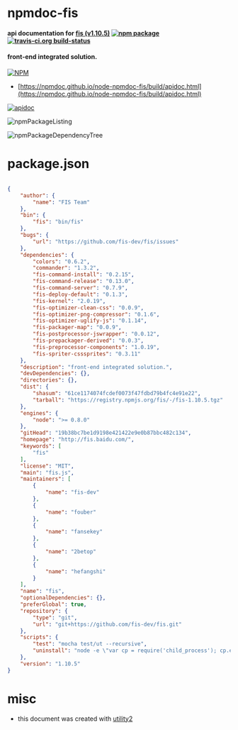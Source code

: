 # npmdoc-fis

#### api documentation for  [fis (v1.10.5)](http://fis.baidu.com/)  [![npm package](https://img.shields.io/npm/v/npmdoc-fis.svg?style=flat-square)](https://www.npmjs.org/package/npmdoc-fis) [![travis-ci.org build-status](https://api.travis-ci.org/npmdoc/node-npmdoc-fis.svg)](https://travis-ci.org/npmdoc/node-npmdoc-fis)

#### front-end integrated solution.

[![NPM](https://nodei.co/npm/fis.png?downloads=true&downloadRank=true&stars=true)](https://www.npmjs.com/package/fis)

- [https://npmdoc.github.io/node-npmdoc-fis/build/apidoc.html](https://npmdoc.github.io/node-npmdoc-fis/build/apidoc.html)

[![apidoc](https://npmdoc.github.io/node-npmdoc-fis/build/screenCapture.buildCi.browser.%252Ftmp%252Fbuild%252Fapidoc.html.png)](https://npmdoc.github.io/node-npmdoc-fis/build/apidoc.html)

![npmPackageListing](https://npmdoc.github.io/node-npmdoc-fis/build/screenCapture.npmPackageListing.svg)

![npmPackageDependencyTree](https://npmdoc.github.io/node-npmdoc-fis/build/screenCapture.npmPackageDependencyTree.svg)



# package.json

```json

{
    "author": {
        "name": "FIS Team"
    },
    "bin": {
        "fis": "bin/fis"
    },
    "bugs": {
        "url": "https://github.com/fis-dev/fis/issues"
    },
    "dependencies": {
        "colors": "0.6.2",
        "commander": "1.3.2",
        "fis-command-install": "0.2.15",
        "fis-command-release": "0.13.0",
        "fis-command-server": "0.7.9",
        "fis-deploy-default": "0.1.3",
        "fis-kernel": "2.0.19",
        "fis-optimizer-clean-css": "0.0.9",
        "fis-optimizer-png-compressor": "0.1.6",
        "fis-optimizer-uglify-js": "0.1.14",
        "fis-packager-map": "0.0.9",
        "fis-postprocessor-jswrapper": "0.0.12",
        "fis-prepackager-derived": "0.0.3",
        "fis-preprocessor-components": "1.0.19",
        "fis-spriter-csssprites": "0.3.11"
    },
    "description": "front-end integrated solution.",
    "devDependencies": {},
    "directories": {},
    "dist": {
        "shasum": "61ce1174074fcdef0073f47fdbd79b4fc4e91e22",
        "tarball": "https://registry.npmjs.org/fis/-/fis-1.10.5.tgz"
    },
    "engines": {
        "node": ">= 0.8.0"
    },
    "gitHead": "19b38bc7be1d9198e421422e9e0b87bbc482c134",
    "homepage": "http://fis.baidu.com/",
    "keywords": [
        "fis"
    ],
    "license": "MIT",
    "main": "fis.js",
    "maintainers": [
        {
            "name": "fis-dev"
        },
        {
            "name": "fouber"
        },
        {
            "name": "fansekey"
        },
        {
            "name": "2betop"
        },
        {
            "name": "hefangshi"
        }
    ],
    "name": "fis",
    "optionalDependencies": {},
    "preferGlobal": true,
    "repository": {
        "type": "git",
        "url": "git+https://github.com/fis-dev/fis.git"
    },
    "scripts": {
        "test": "mocha test/ut --recursive",
        "uninstall": "node -e \"var cp = require('child_process'); cp.exec('bin/fis server stop');\""
    },
    "version": "1.10.5"
}
```



# misc
- this document was created with [utility2](https://github.com/kaizhu256/node-utility2)

